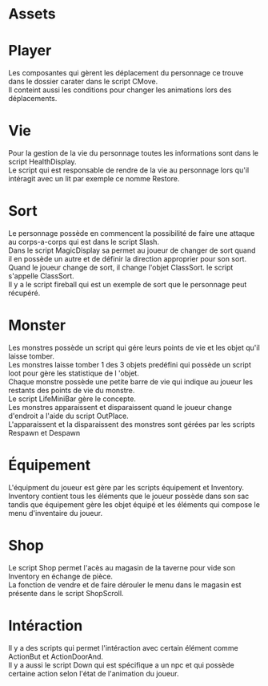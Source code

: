 # Assets

# Player
Les composantes qui gèrent les déplacement du personnage ce trouve dans le dossier carater dans le script CMove.<br />
Il conteint aussi les conditions pour changer les animations lors des déplacements.

# Vie
Pour la gestion de la vie du personnage toutes les informations sont dans le script HealthDisplay.<br />
Le script qui est responsable de rendre de la vie au personnage lors qu'il intéragit avec un lit par exemple ce nomme Restore.

# Sort
Le personnage possède en commencent la possibilité de faire une attaque au corps-a-corps qui est dans le script Slash.<br />
Dans le script MagicDisplay sa permet au joueur de changer de sort quand il en possède un autre et de définir la direction approprier pour son sort.<br />
Quand le joueur change de sort, il change l'objet ClassSort. le script s'appelle ClassSort.<br />
Il y a le script fireball qui est un exemple de sort que le personnage peut récupéré.

# Monster
Les monstres possède un script qui gére leurs points de vie et les objet qu'il laisse tomber.<br />
Les monstres laisse tomber 1 des 3 objets predéfini qui possède un script loot pour gère les statistique de l
'objet.<br />
Chaque monstre possède une petite barre de vie qui indique au joueur les restants des points de vie du monstre.<br />
Le script LifeMiniBar gère le concepte.<br />
Les monstres apparaissent et disparaissent quand le joueur change d'endroit a l'aide du script OutPlace.<br />
L'apparaissent et la disparaissent des monstres sont gérées par les scripts Respawn et Despawn

# Équipement
L'équipment du joueur est gère par les scripts équipement et Inventory.<br /> 
Inventory contient tous les éléments que le joueur possède dans son sac tandis que équipement gère les objet équipé et les éléments qui compose le menu d'inventaire du joueur.

# Shop
Le script Shop permet l'acès au magasin de la taverne pour vide son Inventory en échange de pièce.<br />
La fonction de vendre et de faire dérouler le menu dans le magasin est présente dans le script ShopScroll.

# Intéraction
Il y a des scripts qui permet l'intéraction avec certain élément comme ActionBut et ActionDoorAnd.<br />
Il y a aussi le script Down qui est spécifique a un npc et qui possède certaine action selon l'état de l'animation du joueur.
